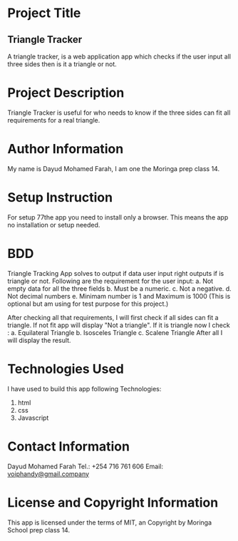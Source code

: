 # Project Title
  ## Triangle Tracker
  A triangle tracker, is a web application app which checks if the user input all three sides then is it a triangle or not.  
# Project Description
Triangle Tracker is useful for who needs to know if the three sides can fit all requirements for a real triangle.
# Author Information
My name is Dayud Mohamed Farah, I am one the Moringa prep class 14.
# Setup Instruction
For setup 77the app you need to install only a browser. This means the app no installation or setup needed.

# BDD
Triangle Tracking App solves to output if data user input right outputs if is triangle or not. Following are the requirement for the user input:
a. Not empty data for all the three fields
b. Must be a numeric.
c. Not a negative.
d. Not decimal numbers
e. Minimam number is 1 and Maximum is 1000 (This is optional but am using for test purpose for this project.)

After checking all that requirements, I will first check if all sides can fit a triangle.
If not fit app will display "Not a triangle".
If it is triangle now I check :
a. Equilateral Triangle
b. Isosceles Triangle
c. Scalene Triangle
After all I will display the result.

# Technologies Used
I have used to build this app following Technologies:
1. html
2. css
3. Javascript

# Contact Information
Dayud Mohamed Farah
Tel.: +254 716 761 606
Email: voiphandy@gmail.company

# License and Copyright Information
This app is licensed under the terms of MIT, an Copyright by Moringa School prep class 14.
